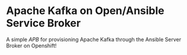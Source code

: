# Apache Kafka on Open/Ansible Service Broker

A simple _APB_ for provisioning Apache Kafka through the Ansible Server Broker on Openshift!

